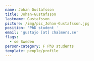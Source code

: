 ```yaml
---
name: Johan Gustafsson
title: Johan-Gustafsson
lastname: Gustafsson
picture: /img/pic_Johan-Gustafsson.jpg
position: 'PhD student '
email: 'gustajo [at] chalmers.se'
flags:
  - se Sweden
person-category: F PhD students
template: people/profile
---
```


